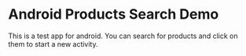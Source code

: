 # Android Products Search Demo

This is a test app for android. You can search for products and click on them to start a new activity.